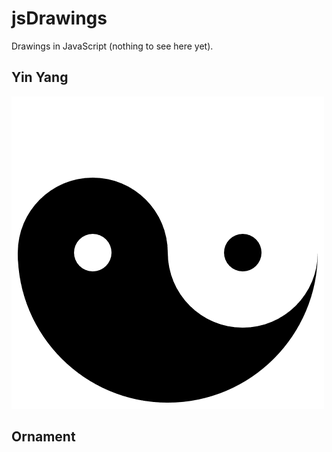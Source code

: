 # jsDrawings

Drawings in JavaScript (nothing to see here yet).

## Yin Yang
![Yin Yang result image](img/yinyang.png?raw=true "Yin Yang")

## Ornament
